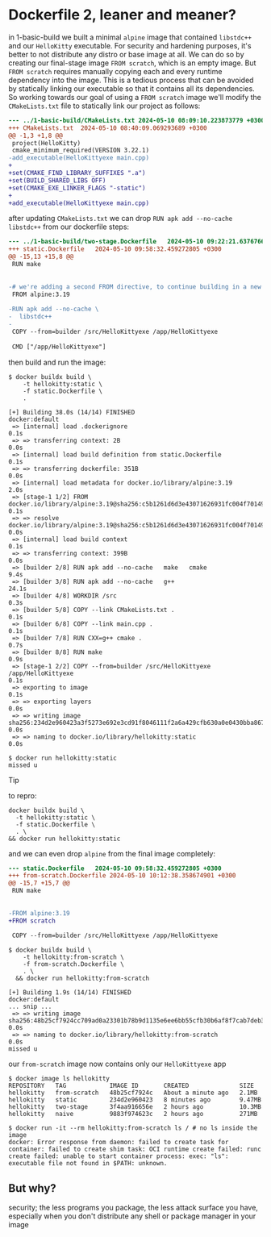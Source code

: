 # Dockerfile 2, leaner and meaner?

in 1-basic-build we built a minimal `alpine` image that contained `libstdc++`
and our `HelloKitty` executable. For security and hardening purposes, it's
better to not distribute any distro or base image at all. We can do so by
creating our final-stage image `FROM scratch`, which is an empty image. But
`FROM scratch` requires manually copying each and every runtime dependency into
the image. This is a tedious process that can be avoided by statically linking
our executable so that it contains all its dependencies. So working towards our
goal of using a `FROM scratch` image we'll modify the `CMakeLists.txt` file to
statically link our project as follows:

```diff
--- ../1-basic-build/CMakeLists.txt	2024-05-10 08:09:10.223873779 +0300
+++ CMakeLists.txt	2024-05-10 08:40:09.069293689 +0300
@@ -1,3 +1,8 @@
 project(HelloKitty)
 cmake_minimum_required(VERSION 3.22.1)
-add_executable(HelloKittyexe main.cpp)
+
+set(CMAKE_FIND_LIBRARY_SUFFIXES ".a")
+set(BUILD_SHARED_LIBS OFF)
+set(CMAKE_EXE_LINKER_FLAGS "-static")
+
+add_executable(HelloKittyexe main.cpp)
```

after updating `CMakeLists.txt` we can drop `RUN apk add --no-cache libstdc++`
from our dockerfile steps:

```diff
--- ../1-basic-build/two-stage.Dockerfile	2024-05-10 09:22:21.637676608 +0300
+++ static.Dockerfile	2024-05-10 09:58:32.459272805 +0300
@@ -15,13 +15,8 @@
 RUN make
 
 
-# we're adding a second FROM directive, to continue building in a new clean env
 FROM alpine:3.19
 
-RUN apk add --no-cache \
-  libstdc++
-
 COPY --from=builder /src/HelloKittyexe /app/HelloKittyexe
 
 CMD ["/app/HelloKittyexe"]
```

then build and run the image:

```console
$ docker buildx build \
    -t hellokitty:static \
    -f static.Dockerfile \
    .

[+] Building 38.0s (14/14) FINISHED                                                                                       docker:default
 => [internal] load .dockerignore                                                                                                   0.1s
 => => transferring context: 2B                                                                                                     0.0s
 => [internal] load build definition from static.Dockerfile                                                                         0.1s
 => => transferring dockerfile: 351B                                                                                                0.0s
 => [internal] load metadata for docker.io/library/alpine:3.19                                                                      2.0s
 => [stage-1 1/2] FROM docker.io/library/alpine:3.19@sha256:c5b1261d6d3e43071626931fc004f70149baeba2c8ec672bd4f27761f8e1ad6b        0.1s
 => => resolve docker.io/library/alpine:3.19@sha256:c5b1261d6d3e43071626931fc004f70149baeba2c8ec672bd4f27761f8e1ad6b                0.0s
 => [internal] load build context                                                                                                   0.1s
 => => transferring context: 399B                                                                                                   0.0s
 => [builder 2/8] RUN apk add --no-cache   make   cmake                                                                             9.4s
 => [builder 3/8] RUN apk add --no-cache   g++                                                                                     24.1s
 => [builder 4/8] WORKDIR /src                                                                                                      0.3s
 => [builder 5/8] COPY --link CMakeLists.txt .                                                                                      0.1s
 => [builder 6/8] COPY --link main.cpp .                                                                                            0.1s
 => [builder 7/8] RUN CXX=g++ cmake .                                                                                               0.7s
 => [builder 8/8] RUN make                                                                                                          0.9s
 => [stage-1 2/2] COPY --from=builder /src/HelloKittyexe /app/HelloKittyexe                                                         0.1s
 => exporting to image                                                                                                              0.1s
 => => exporting layers                                                                                                             0.0s
 => => writing image sha256:234d2e960423a3f5273e692e3cd91f8046111f2a6a429cfb630a0e0430bba867                                        0.0s
 => => naming to docker.io/library/hellokitty:static                                                                                0.0s

$ docker run hellokitty:static
missed u
```

> [!TIP]
> to repro:
>
> ```
> docker buildx build \
>   -t hellokitty:static \
>   -f static.Dockerfile \
>   . \
> && docker run hellokitty:static
> ```

and we can even drop `alpine` from the final image completely:

```diff
--- static.Dockerfile	2024-05-10 09:58:32.459272805 +0300
+++ from-scratch.Dockerfile	2024-05-10 10:12:38.358674901 +0300
@@ -15,7 +15,7 @@
 RUN make
 
 
-FROM alpine:3.19
+FROM scratch
 
 COPY --from=builder /src/HelloKittyexe /app/HelloKittyexe
``` 

```console
$ docker buildx build \
    -t hellokitty:from-scratch \
    -f from-scratch.Dockerfile \
    . \
  && docker run hellokitty:from-scratch

[+] Building 1.9s (14/14) FINISHED                                                                                         docker:default
... snip ...
 => => writing image sha256:48b25cf7924cc709ad0a23301b78b9d1135e6ee6bb55cfb30b6af8f7cab7deb3                                         0.0s
 => => naming to docker.io/library/hellokitty:from-scratch                                                                           0.0s
missed u
```

our `from-scratch` image now contains only our `HelloKittyexe` app

```console
$ docker image ls hellokitty
REPOSITORY   TAG            IMAGE ID       CREATED              SIZE
hellokitty   from-scratch   48b25cf7924c   About a minute ago   2.1MB
hellokitty   static         234d2e960423   8 minutes ago        9.47MB
hellokitty   two-stage      3f4aa916656e   2 hours ago          10.3MB
hellokitty   naive          9883f974623c   2 hours ago          271MB

$ docker run -it --rm hellokitty:from-scratch ls / # no ls inside the image
docker: Error response from daemon: failed to create task for container: failed to create shim task: OCI runtime create failed: runc create failed: unable to start container process: exec: "ls": executable file not found in $PATH: unknown.
```

## But why?

security; the less programs you package, the less attack surface you have,
especially when you don't distribute any shell or package manager in your image
